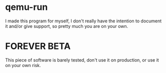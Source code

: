 # qemu-run
I made this program for myself, I don't really have the intention to document it and/or give support, so pretty much you are on your own.

# FOREVER BETA
This piece of software is barely tested, don't use it on production, or use it on your own risk.

